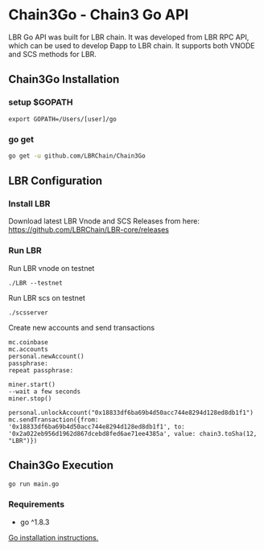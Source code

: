 # Chain3Go - Chain3 Go API

LBR Go API was built for LBR chain. It was developed from LBR RPC API, which can be used to develop Ðapp to LBR chain. It supports both VNODE and SCS methods for LBR.

## Chain3Go Installation

### setup $GOPATH

```
export GOPATH=/Users/[user]/go
```

### go get

```bash
go get -u github.com/LBRChain/Chain3Go
```

## LBR Configuration

### Install LBR

Download latest LBR Vnode and SCS Releases from here: https://github.com/LBRChain/LBR-core/releases

### Run LBR

Run LBR vnode on testnet
```
./LBR --testnet
```
Run LBR scs on testnet
```
./scsserver
```

Create new accounts and send transactions

```
mc.coinbase
mc.accounts
personal.newAccount()
passphrase:
repeat passphrase:

miner.start()
--wait a few seconds
miner.stop()

personal.unlockAccount("0x18833df6ba69b4d50acc744e8294d128ed8db1f1")
mc.sendTransaction({from: '0x18833df6ba69b4d50acc744e8294d128ed8db1f1', to: '0x2a022eb956d1962d867dcebd8fed6ae71ee4385a', value: chain3.toSha(12, "LBR")}) 
```

## Chain3Go Execution
```bash
go run main.go
```

### Requirements

* go ^1.8.3

[Go installation instructions.](https://golang.org/doc/install)

